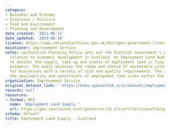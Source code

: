 ```yaml
---
category:
- Business and Economy
- Elections / Politics
- Food and Environment
- Planning and Development
date_created: '2021-06-11'
date_updated: '2024-06-10'
license: https://www.nationalarchives.gov.uk/doc/open-government-licence/version/3/
maintainer: Improvement Service
notes: <p>Scottish Planning Policy sets out the Scottish Government's policies in
  relation to economic development in Scotland. An Employment Land Audit is produced
  to monitor the supply, take up and status of employment land in line with National
  Guidance. The audit assesses the range and choice of marketable sites and locations
  for businesses with a variety of size and quality requirements. The audit identifies
  the availability and constraints of employment land sites within the local authority.</p>
organization: Improvement Service
original_dataset_link: ' https://data.spatialhub.scot/dataset/employment_land_supply-is'
records: null
resources:
- format: WFS
  name: 'Employment Land Supply '
  url: https://geo.spatialhub.scot/geoserver/sh_els/wfs?service=wfs&typeName=sh_els:pub_els
schema: default
title: Employment Land Supply - Scotland
---
```

